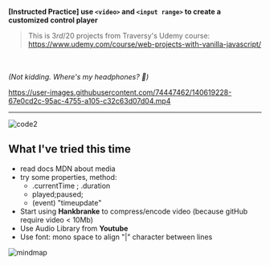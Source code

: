 **[Instructed Practice] use **`<video>`** and **`<input range>`** to create a customized control player**

> This is 3*rd*/20 projects from Traversy's Udemy course:
> https://www.udemy.com/course/web-projects-with-vanilla-javascript/
> 
<br></br>
_(Not kidding. Where's my headphones? 🔬)_




https://user-images.githubusercontent.com/74447462/140619228-67e0cd2c-95ac-4755-a105-c32c63d07d04.mp4




---
![code2](https://user-images.githubusercontent.com/74447462/140613492-2b015ed1-9aa0-40d3-a47b-22f290b10f89.png)




## What I've tried this time
- read docs MDN about media
- try some properties, method:
	- .currentTime ; .duration
	- played;paused;
	- (event) "timeupdate"
- Start using **Hankbranke** to compress/encode video (because gitHub require video < 10Mb)
- Use Audio Library from **Youtube**
- Use font: mono space to align "|" character between lines


![mindmap](https://user-images.githubusercontent.com/74447462/140616337-e27b4502-18c4-449a-8ce7-a976c053057a.png)




